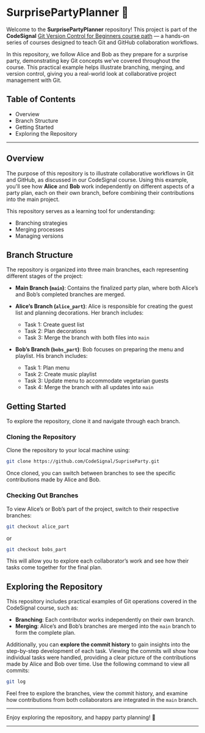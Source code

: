 # SurprisePartyPlanner 🎉

Welcome to the **SurprisePartyPlanner** repository! This project is part of the **CodeSignal** [Git Version Control for Beginners course path](https://codesignal.com/tba) — a hands-on series of courses designed to teach Git and GitHub collaboration workflows. 

In this repository, we follow Alice and Bob as they prepare for a surprise party, demonstrating key Git concepts we've covered throughout the course. This practical example helps illustrate branching, merging, and version control, giving you a real-world look at collaborative project management with Git.

## Table of Contents
- Overview
- Branch Structure
- Getting Started
- Exploring the Repository

---

## Overview

The purpose of this repository is to illustrate collaborative workflows in Git and GitHub, as discussed in our CodeSignal course. Using this example, you'll see how **Alice** and **Bob** work independently on different aspects of a party plan, each on their own branch, before combining their contributions into the main project. 

This repository serves as a learning tool for understanding:
- Branching strategies
- Merging processes
- Managing versions

## Branch Structure

The repository is organized into three main branches, each representing different stages of the project:

- **Main Branch (`main`)**: Contains the finalized party plan, where both Alice’s and Bob’s completed branches are merged.
  
- **Alice’s Branch (`alice_part`)**: Alice is responsible for creating the guest list and planning decorations. Her branch includes:
    - Task 1: Create guest list
    - Task 2: Plan decorations
    - Task 3: Merge the branch with both files into `main`
  
- **Bob’s Branch (`bobs_part`)**: Bob focuses on preparing the menu and playlist. His branch includes:
    - Task 1: Plan menu
    - Task 2: Create music playlist
    - Task 3: Update menu to accommodate vegetarian guests
    - Task 4: Merge the branch with all updates into `main`

## Getting Started

To explore the repository, clone it and navigate through each branch.

### Cloning the Repository

Clone the repository to your local machine using:
```bash
git clone https://github.com/CodeSignal/SupriseParty.git
```

Once cloned, you can switch between branches to see the specific contributions made by Alice and Bob.

### Checking Out Branches

To view Alice’s or Bob’s part of the project, switch to their respective branches:

```bash
git checkout alice_part
```
or
```bash
git checkout bobs_part
```

This will allow you to explore each collaborator’s work and see how their tasks come together for the final plan.

## Exploring the Repository

This repository includes practical examples of Git operations covered in the CodeSignal course, such as:
- **Branching**: Each contributor works independently on their own branch.
- **Merging**: Alice’s and Bob’s branches are merged into the `main` branch to form the complete plan.

Additionally, you can **explore the commit history** to gain insights into the step-by-step development of each task. Viewing the commits will show how individual tasks were handled, providing a clear picture of the contributions made by Alice and Bob over time. Use the following command to view all commits:

```bash
git log
```

Feel free to explore the branches, view the commit history, and examine how contributions from both collaborators are integrated in the `main` branch.

---

Enjoy exploring the repository, and happy party planning! 🎈

---

